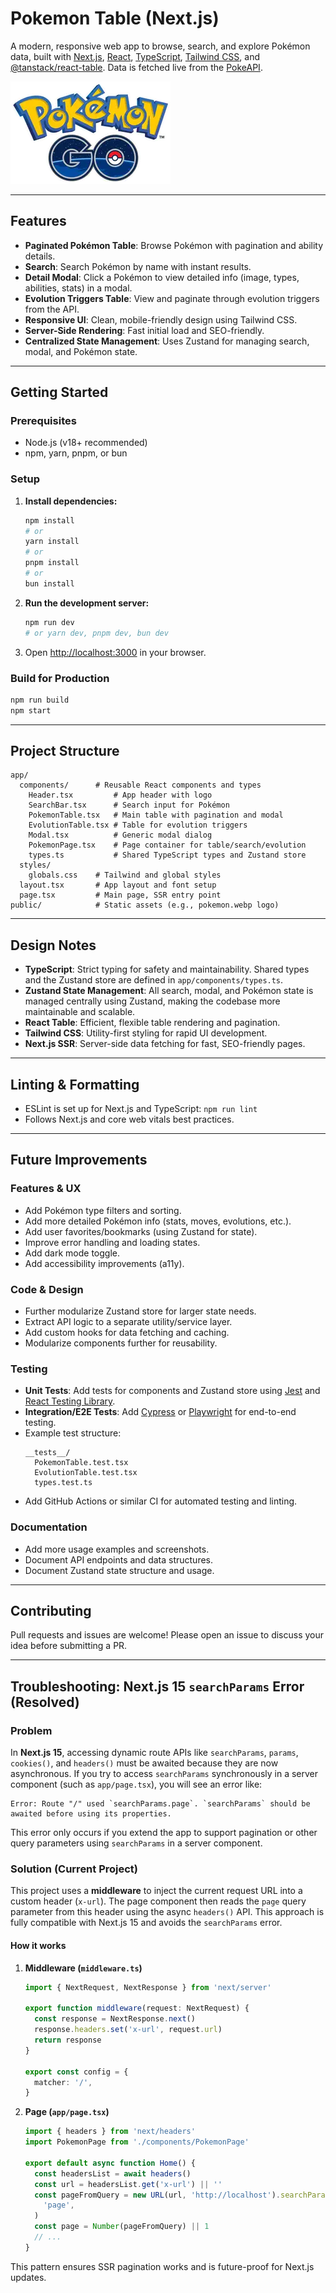 # Pokemon Table (Next.js)

A modern, responsive web app to browse, search, and explore Pokémon data, built with [Next.js](https://nextjs.org), [React](https://react.dev), [TypeScript](https://www.typescriptlang.org/), [Tailwind CSS](https://tailwindcss.com/), and [@tanstack/react-table](https://tanstack.com/table/v8). Data is fetched live from the [PokeAPI](https://pokeapi.co/).

![Pokemon List Screenshot](public/pokemon.webp)

---

## Features

- **Paginated Pokémon Table**: Browse Pokémon with pagination and ability details.
- **Search**: Search Pokémon by name with instant results.
- **Detail Modal**: Click a Pokémon to view detailed info (image, types, abilities, stats) in a modal.
- **Evolution Triggers Table**: View and paginate through evolution triggers from the API.
- **Responsive UI**: Clean, mobile-friendly design using Tailwind CSS.
- **Server-Side Rendering**: Fast initial load and SEO-friendly.
- **Centralized State Management**: Uses Zustand for managing search, modal, and Pokémon state.

---

## Getting Started

### Prerequisites

- Node.js (v18+ recommended)
- npm, yarn, pnpm, or bun

### Setup

1. **Install dependencies:**
   ```bash
   npm install
   # or
   yarn install
   # or
   pnpm install
   # or
   bun install
   ```
2. **Run the development server:**
   ```bash
   npm run dev
   # or yarn dev, pnpm dev, bun dev
   ```
3. Open [http://localhost:3000](http://localhost:3000) in your browser.

### Build for Production

```bash
npm run build
npm start
```

---

## Project Structure

```
app/
  components/      # Reusable React components and types
    Header.tsx         # App header with logo
    SearchBar.tsx      # Search input for Pokémon
    PokemonTable.tsx   # Main table with pagination and modal
    EvolutionTable.tsx # Table for evolution triggers
    Modal.tsx          # Generic modal dialog
    PokemonPage.tsx    # Page container for table/search/evolution
    types.ts           # Shared TypeScript types and Zustand store
  styles/
    globals.css    # Tailwind and global styles
  layout.tsx       # App layout and font setup
  page.tsx         # Main page, SSR entry point
public/            # Static assets (e.g., pokemon.webp logo)
```

---

## Design Notes

- **TypeScript**: Strict typing for safety and maintainability. Shared types and the Zustand store are defined in `app/components/types.ts`.
- **Zustand State Management**: All search, modal, and Pokémon state is managed centrally using Zustand, making the codebase more maintainable and scalable.
- **React Table**: Efficient, flexible table rendering and pagination.
- **Tailwind CSS**: Utility-first styling for rapid UI development.
- **Next.js SSR**: Server-side data fetching for fast, SEO-friendly pages.

---

## Linting & Formatting

- ESLint is set up for Next.js and TypeScript: `npm run lint`
- Follows Next.js and core web vitals best practices.

---

## Future Improvements

### Features & UX

- Add Pokémon type filters and sorting.
- Add more detailed Pokémon info (stats, moves, evolutions, etc.).
- Add user favorites/bookmarks (using Zustand for state).
- Improve error handling and loading states.
- Add dark mode toggle.
- Add accessibility improvements (a11y).

### Code & Design

- Further modularize Zustand store for larger state needs.
- Extract API logic to a separate utility/service layer.
- Add custom hooks for data fetching and caching.
- Modularize components further for reusability.

### Testing

- **Unit Tests**: Add tests for components and Zustand store using [Jest](https://jestjs.io/) and [React Testing Library](https://testing-library.com/).
- **Integration/E2E Tests**: Add [Cypress](https://www.cypress.io/) or [Playwright](https://playwright.dev/) for end-to-end testing.
- Example test structure:
  ```
  __tests__/
    PokemonTable.test.tsx
    EvolutionTable.test.tsx
    types.test.ts
  ```
- Add GitHub Actions or similar CI for automated testing and linting.

### Documentation

- Add more usage examples and screenshots.
- Document API endpoints and data structures.
- Document Zustand state structure and usage.

---

## Contributing

Pull requests and issues are welcome! Please open an issue to discuss your idea before submitting a PR.

---

## Troubleshooting: Next.js 15 `searchParams` Error (Resolved)

### Problem

In **Next.js 15**, accessing dynamic route APIs like `searchParams`, `params`, `cookies()`, and `headers()` must be awaited because they are now asynchronous. If you try to access `searchParams` synchronously in a server component (such as `app/page.tsx`), you will see an error like:

```
Error: Route "/" used `searchParams.page`. `searchParams` should be awaited before using its properties.
```

This error only occurs if you extend the app to support pagination or other query parameters using `searchParams` in a server component.

### Solution (Current Project)

This project uses a **middleware** to inject the current request URL into a custom header (`x-url`). The page component then reads the `page` query parameter from this header using the async `headers()` API. This approach is fully compatible with Next.js 15 and avoids the `searchParams` error.

#### How it works

1. **Middleware (`middleware.ts`)**

   ```ts
   import { NextRequest, NextResponse } from 'next/server'

   export function middleware(request: NextRequest) {
     const response = NextResponse.next()
     response.headers.set('x-url', request.url)
     return response
   }

   export const config = {
     matcher: '/',
   }
   ```

2. **Page (`app/page.tsx`)**

   ```ts
   import { headers } from 'next/headers'
   import PokemonPage from './components/PokemonPage'

   export default async function Home() {
     const headersList = await headers()
     const url = headersList.get('x-url') || ''
     const pageFromQuery = new URL(url, 'http://localhost').searchParams.get(
       'page',
     )
     const page = Number(pageFromQuery) || 1
     // ...
   }
   ```

This pattern ensures SSR pagination works and is future-proof for Next.js updates.
